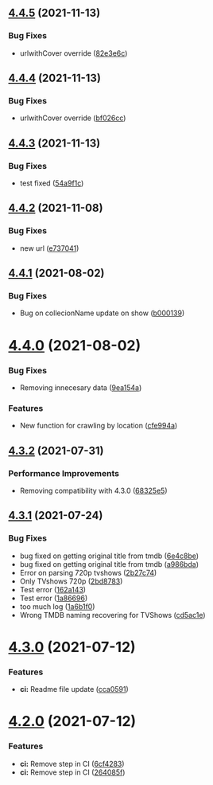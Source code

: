 ## [4.4.5](https://github.com/rvillamil/vws-js-lib/compare/v4.4.4...v4.4.5) (2021-11-13)


### Bug Fixes

* urlwithCover override ([82e3e6c](https://github.com/rvillamil/vws-js-lib/commit/82e3e6c6c994a7b217c3d7cfa4e22724bf3424cb))

## [4.4.4](https://github.com/rvillamil/vws-js-lib/compare/v4.4.3...v4.4.4) (2021-11-13)


### Bug Fixes

* urlwithCover override ([bf026cc](https://github.com/rvillamil/vws-js-lib/commit/bf026cc156ca98b18ee2ee4188fe87e20628f004))

## [4.4.3](https://github.com/rvillamil/vws-js-lib/compare/v4.4.2...v4.4.3) (2021-11-13)


### Bug Fixes

* test fixed ([54a9f1c](https://github.com/rvillamil/vws-js-lib/commit/54a9f1c636e9b4bcb9d1eb4b27287c17fe400be0))

## [4.4.2](https://github.com/rvillamil/vws-js-lib/compare/v4.4.1...v4.4.2) (2021-11-08)


### Bug Fixes

* new url ([e737041](https://github.com/rvillamil/vws-js-lib/commit/e73704120890aece72a7c9331c07a1fb32ce98ac))

## [4.4.1](https://github.com/rvillamil/vws-js-lib/compare/v4.4.0...v4.4.1) (2021-08-02)


### Bug Fixes

* Bug on collecionName update on show ([b000139](https://github.com/rvillamil/vws-js-lib/commit/b00013936de66d158b4b2eb24ca2e4adfd08cc43))

# [4.4.0](https://github.com/rvillamil/vws-js-lib/compare/v4.3.2...v4.4.0) (2021-08-02)


### Bug Fixes

* Removing innecesary data ([9ea154a](https://github.com/rvillamil/vws-js-lib/commit/9ea154addb94e5e169db48ae59f2f67ed4e31e0c))


### Features

* New function for crawling by location ([cfe994a](https://github.com/rvillamil/vws-js-lib/commit/cfe994a374db8ca8a1e1444fd97a4c40d6161042))

## [4.3.2](https://github.com/rvillamil/vws-js-lib/compare/v4.3.1...v4.3.2) (2021-07-31)


### Performance Improvements

* Removing compatibility with 4.3.0 ([68325e5](https://github.com/rvillamil/vws-js-lib/commit/68325e5b0d7e6bf291e612ddb2a19d9fc533c886))

## [4.3.1](https://github.com/rvillamil/vws-js-lib/compare/v4.3.0...v4.3.1) (2021-07-24)


### Bug Fixes

* bug fixed on getting original title from tmdb ([6e4c8be](https://github.com/rvillamil/vws-js-lib/commit/6e4c8bef44b4890e63f4250e8dc65ae3657d345c))
* bug fixed on getting original title from tmdb ([a986bda](https://github.com/rvillamil/vws-js-lib/commit/a986bdabc5375cd40339fbdc5744fafc096e04d9))
* Error on parsing 720p tvshows ([2b27c74](https://github.com/rvillamil/vws-js-lib/commit/2b27c74add25d1b4a7f7ef66293ea575f799862e))
* Only TVshows 720p ([2bd8783](https://github.com/rvillamil/vws-js-lib/commit/2bd8783c8bb7adbaf64e9133af3ec5c3c054a641))
* Test error ([162a143](https://github.com/rvillamil/vws-js-lib/commit/162a143920db966b3a151ae3e37017e7e507a8f3))
* Test error ([1a86696](https://github.com/rvillamil/vws-js-lib/commit/1a86696f31d9ade2ba53d03d4715ad9303d92106))
* too much log ([1a6b1f0](https://github.com/rvillamil/vws-js-lib/commit/1a6b1f0b5471fe5b095332fa45a5e4e3ee33de53))
* Wrong TMDB naming recovering for TVShows ([cd5ac1e](https://github.com/rvillamil/vws-js-lib/commit/cd5ac1ecc8b9774f9f31c991efcbf9870d0af743))

# [4.3.0](https://github.com/rvillamil/vws-js-lib/compare/v4.2.0...v4.3.0) (2021-07-12)


### Features

* **ci:** Readme file update ([cca0591](https://github.com/rvillamil/vws-js-lib/commit/cca05914a99d6f1f0b398f6188f73060722a6ed8))

# [4.2.0](https://github.com/rvillamil/vws-js-lib/compare/v4.1.1...v4.2.0) (2021-07-12)


### Features

* **ci:** Remove step in CI ([6cf4283](https://github.com/rvillamil/vws-js-lib/commit/6cf42833f9800e9800d16e7a48e689f17037f150))
* **ci:** Remove step in CI ([264085f](https://github.com/rvillamil/vws-js-lib/commit/264085f245e7b911b9c0cfd526bccfcda1b2b192))
